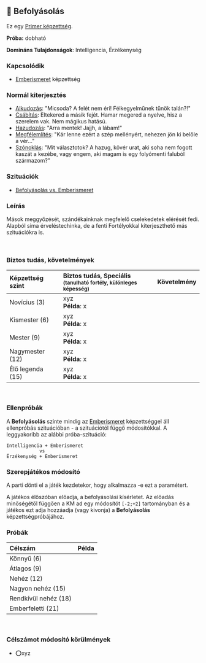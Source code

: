 ## 🔵 Befolyásolás

Ez egy [Primer képzettség](../015_primer_szekunder_ismeretek.md). 

**Próba:** dobható

**Domináns Tulajdonságok**: Intelligencia, Érzékenység
### Kapcsolódik

- [Emberismeret](emberismeret.md) képzettség

### Normál kiterjesztés

- [Alkudozás](../fortelyok.szabad/alkudozas.md): "Micsoda? A felét nem éri! Félkegyelműnek tűnök talán?!"
- [Csábítás](../fortelyok.szabad/csabitas.md): Eltekered a másik fejét. Hamar megered a nyelve, hisz a szerelem vak. Nem mágikus hatású.
- [Hazudozás](../fortelyok.szabad/hazudozas.md): "Arra mentek! Jajjh, a lábam!"
- [Megfélemlítés](../fortelyok.szabad/megfelemlites.md): "Kár lenne ezért a szép mellényért, nehezen jön ki belőle a vér..."
- [Szónoklás](../fortelyok.szabad/szonoklas.md): "Mit választotok? A hazug, kövér urat, aki soha nem fogott kaszát a kezébe, vagy engem, aki magam is egy folyómenti faluból származom?"

### Szituációk

- [Befolyásolás vs. Emberismeret](../szituaciok/befolyasolas_emberismeret.md)

### Leírás

Mások meggyőzését, szándékainknak megfelelő cselekedetek elérését fedi. Alapból sima érveléstechinka, de a fenti Fortélyokkal kiterjeszthető más szituációkra is.

<br />

### Biztos tudás, követelmények

| Képzettség szint | Biztos tudás, Speciális <br /><sub>(tanulható fortély, különleges  képesség)</sub> | Követelmény |
|:---------------- |:---------------------------------------------------------------------------------- |:-----------:|
| Novícius (3)     | xyz <br /> **Példa**: x                                                            |             |
| Kismester (6)    | xyz <br /> **Példa**: x                                                            |             |
| Mester (9)       | xyz <br /> **Példa**: x                                                            |             |
| Nagymester (12)  | xyz <br /> **Példa**: x                                                            |             |
| Élő legenda (15) | xyz <br /> **Példa**: x                                                            |             |

<br />

### Ellenpróbák

A **Befolyásolás** szinte mindig az [Emberismeret](emberismeret.md) képzettséggel áll ellenpróbás szituációban - a szituációtól függő módosítókkal. A leggyakoribb az alábbi próba-szituáció:
```
Intelligencia + Emberismeret
            vs
Érzékenység + Emberismeret
```

### Szerepjátékos módosító

A parti dönti el a játék kezdetekor, hogy alkalmazza -e ezt a paramétert.

A játékos élőszóban előadja, a befolyásolási kísérletet. Az előadás minőségétől függően a KM ad egy módosítót `[-2;+2]` tartományban és a játékos ezt adja hozzáadja (vagy kivonja) a **Befolyásolás** képzettségpróbájához.

### Próbák

| Célszám | Példa  |
| :----------- | :----------- |
| Könnyű       (6)  | |
| Átlagos      (9)  | |
| Nehéz        (12) | |
| Nagyon nehéz (15) | |
| Rendkívül nehéz (18) | |
| Emberfeletti (21) | |

<br />

### Célszámot módosító körülmények

- ⭕xyz
